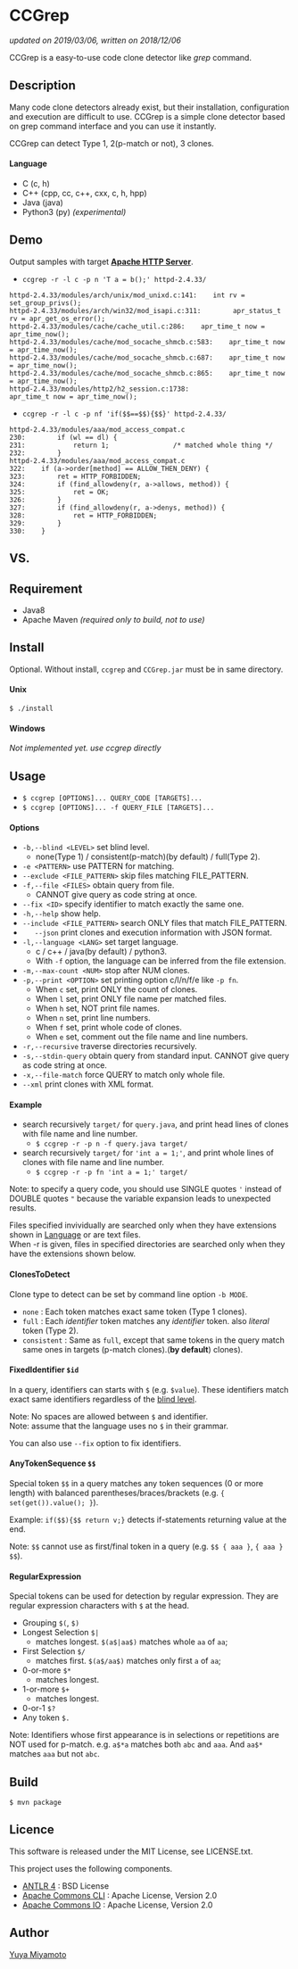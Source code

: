 CCGrep
====
*updated on 2019/03/06, written on 2018/12/06*

CCGrep is a easy-to-use code clone detector like *grep* command.

## Description
Many code clone detectors already exist, but their installation, configuration and execution are difficult to use.
CCGrep is a simple clone detector based on grep command interface and you can use it instantly.

CCGrep can detect Type 1, 2(p-match or not), 3 clones.

#### Language
 - C (c, h)
 - C++ (cpp, cc, c++, cxx, c, h, hpp)
 - Java (java)
 - Python3 (py) *(experimental)*

## Demo
Output samples with target [**Apache HTTP Server**](http://httpd.apache.org/).

 - `ccgrep -r -l c -p n 'T a = b();' httpd-2.4.33/ `

```
httpd-2.4.33/modules/arch/unix/mod_unixd.c:141:    int rv = set_group_privs();
httpd-2.4.33/modules/arch/win32/mod_isapi.c:311:        apr_status_t rv = apr_get_os_error();
httpd-2.4.33/modules/cache/cache_util.c:286:    apr_time_t now = apr_time_now();
httpd-2.4.33/modules/cache/mod_socache_shmcb.c:583:    apr_time_t now = apr_time_now();
httpd-2.4.33/modules/cache/mod_socache_shmcb.c:687:    apr_time_t now = apr_time_now();
httpd-2.4.33/modules/cache/mod_socache_shmcb.c:865:    apr_time_t now = apr_time_now();
httpd-2.4.33/modules/http2/h2_session.c:1738:                apr_time_t now = apr_time_now();
```

 -  `ccgrep -r -l c -p nf 'if($$==$$){$$}' httpd-2.4.33/ `
```
httpd-2.4.33/modules/aaa/mod_access_compat.c
230:        if (wl == dl) {
231:            return 1;                /* matched whole thing */
232:        }
httpd-2.4.33/modules/aaa/mod_access_compat.c
322:    if (a->order[method] == ALLOW_THEN_DENY) {
323:        ret = HTTP_FORBIDDEN;
324:        if (find_allowdeny(r, a->allows, method)) {
325:            ret = OK;
326:        }
327:        if (find_allowdeny(r, a->denys, method)) {
328:            ret = HTTP_FORBIDDEN;
329:        }
330:    }
```

## VS.
## Requirement
 - Java8
 - Apache Maven *(required only to build, not to use)*

## Install
Optional.
Without install, `ccgrep` and `CCGrep.jar` must be in same directory.

#### Unix
`$ ./install`

#### Windows
*Not implemented yet. use ccgrep directly*

## Usage
 - `$ ccgrep [OPTIONS]... QUERY_CODE [TARGETS]...`
 - `$ ccgrep [OPTIONS]... -f QUERY_FILE [TARGETS]...`

#### Options
 - `-b,--blind <LEVEL>`     set blind level.
   - none(Type 1) / consistent(p-match)(by default) / full(Type 2).
 - `-e <PATTERN>`                  use PATTERN for matching.
 - `--exclude <FILE_PATTERN>`   skip files matching FILE_PATTERN.
 - `-f,--file <FILES>`      obtain query from file.
   - CANNOT give query as code string at once.
 - `--fix <ID>`         specify identifier to match exactly the same one.
 - `-h,--help`              show help.
 - `--include <FILE_PATTERN>`   search ONLY files that match FILE_PATTERN.
 - `   --json`              print clones and execution information with JSON format.
 - `-l,--language <LANG>`   set target language.
   - c / c++ / java(by default) / python3.
   - With `-f` option, the language can be inferred from the file extension.
 - `-m,--max-count <NUM>`   stop after NUM clones.
 - `-p,--print <OPTION>`    set printing option c/l/n/f/e like `-p fn`.
   - When `c` set, print ONLY the count of clones.
   - When `l` set, print ONLY file name per matched files.
   - When `h` set, NOT print file names.
   - When `n` set, print line numbers.
   - When `f` set, print whole code of clones.
   - When `e` set, comment out the file name and line numbers.
 - `-r,--recursive`         traverse directories recursively.
 - `-s,--stdin-query`       obtain query from standard input. CANNOT give
                        query as code string at once.
 - `-x,--file-match`               force QUERY to match only whole file.
 - `--xml`               print clones with XML format.

#### Example
 - search recursively `target/` for `query.java`, and print head lines of clones with file name and line number.
   - `$ ccgrep -r -p n -f query.java target/`
 - search recursively `target/` for `'int a = 1;'`, and print whole lines of clones with file name and line number.
   - `$ ccgrep -r -p fn 'int a = 1;' target/`

Note: to specify a query code, you should use SINGLE quotes `'` instead of DOUBLE quotes `"` because the variable expansion leads to unexpected results.

Files specified invividually are searched only when they have extensions
shown in [Language](#Language) or are text files.  
When -r is given, files in specified
directories are searched only when they have the extensions shown below.

#### ClonesToDetect
Clone type to detect can be set by command line option `-b MODE`.
 - `none`       : Each token matches exact same token (Type 1 clones).
 - `full`       : Each *identifier* token matches any *identifier* token. also *literal* token (Type 2).
 - `consistent` : Same as `full`, except that same tokens in the query match same ones in targets (p-match clones).(**by default**)
clones).

#### FixedIdentifier `$id`
In a query, identifiers can starts with `$` (e.g. `$value`).
These identifiers match exact same identifiers regardless of the [blind level](#ClonesToDetect).

Note: No spaces are allowed between `$` and identifier.  
Note: assume that the language uses no `$` in their grammar.

You can also use `--fix` option to fix identifiers.

#### AnyTokenSequence `$$`
Special token `$$` in a query matches any token sequences (0 or more length) with balanced parentheses/braces/brackets
 (e.g. `{ set(get()).value(); }`).

Example: `if($$){$$ return v;}` detects if-statements returning value at the end.

Note: `$$` cannot use as first/final token in a query (e.g. `$$ { aaa }`, `{ aaa } $$`).

#### RegularExpression
Special tokens can be used for detection by regular expression.
They are regular expression characters with `$` at the head.
 - Grouping `$(`, `$)`
 - Longest Selection `$|`
   - matches longest. `$(a$|aa$)` matches whole `aa` of `aa`;
 - First Selection `$/`
   - matches first. `$(a$/aa$)` matches only first `a` of `aa`;
 - 0-or-more `$*`
   - matches longest.
 - 1-or-more `$+`
   - matches longest.
 - 0-or-1 `$?`
 - Any token `$.`

Note: Identifiers whose first appearance is in selections or repetitions are NOT used for p-match.
e.g. `a$*a` matches both `abc` and `aaa`. And `aa$*` matches `aaa` but not `abc`.


## Build

`$ mvn package`

## Licence
This software is released under the MIT License, see LICENSE.txt.

This project uses the following components.

 - [ANTLR 4](http://www.antlr.org/license.html) : BSD License
 - [Apache Commons CLI](http://www.apache.org/licenses/LICENSE-2.0) : Apache License, Version 2.0
 - [Apache Commons IO](http://www.apache.org/licenses/LICENSE-2.0) : Apache License, Version 2.0

## Author
[Yuya Miyamoto](http://sel.ist.osaka-u.ac.jp/)
